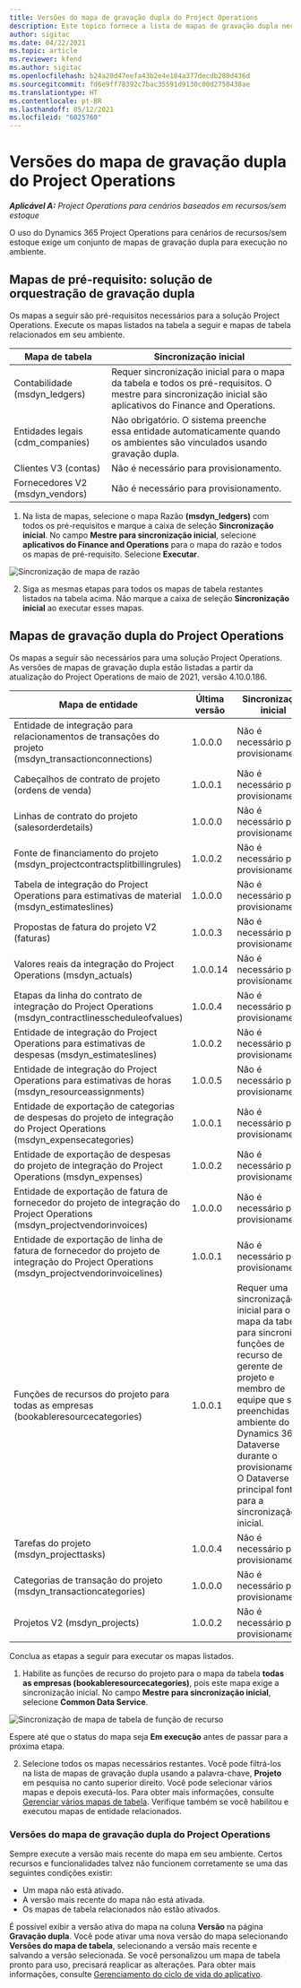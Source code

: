 ```yaml
---
title: Versões do mapa de gravação dupla do Project Operations
description: Este tópico fornece a lista de mapas de gravação dupla necessárias para o Dynamics 365 Project Operations.
author: sigitac
ms.date: 04/22/2021
ms.topic: article
ms.reviewer: kfend
ms.author: sigitac
ms.openlocfilehash: b24a20d47eefa43b2e4e184a377decdb280d436d
ms.sourcegitcommit: fd6e9ff78392c7bac35591d9130c00d2750438ae
ms.translationtype: HT
ms.contentlocale: pt-BR
ms.lasthandoff: 05/12/2021
ms.locfileid: "6025760"
---
```

# <a name="project-operations-dual-write-map-versions"></a>Versões do mapa de gravação dupla do Project Operations

_**Aplicável A:** Project Operations para cenários baseados em recursos/sem estoque_

O uso do Dynamics 365 Project Operations para cenários de recursos/sem estoque exige um conjunto de mapas de gravação dupla para execução no ambiente. 

## <a name="prerequisite-maps-dual-write-orchestration-solution"></a>Mapas de pré-requisito: solução de orquestração de gravação dupla

Os mapas a seguir são pré-requisitos necessários para a solução Project Operations. Execute os mapas listados na tabela a seguir e mapas de tabela relacionados em seu ambiente.

| Mapa de tabela | Sincronização inicial |
| --- | --- |
| Contabilidade (msdyn_ledgers) | Requer sincronização inicial para o mapa da tabela e todos os pré-requisitos. O mestre para sincronização inicial são aplicativos do Finance and Operations. |
| Entidades legais (cdm_companies) | Não obrigatório. O sistema preenche essa entidade automaticamente quando os ambientes são vinculados usando gravação dupla. |
| Clientes V3 (contas) | Não é necessário para provisionamento. |
| Fornecedores V2 (msdyn_vendors) | Não é necessário para provisionamento. |

1. Na lista de mapas, selecione o mapa Razão **(msdyn\_ledgers)** com todos os pré-requisitos e marque a caixa de seleção **Sincronização inicial**. No campo **Mestre para sincronização inicial**, selecione **aplicativos do Finance and Operations** para o mapa do razão e todos os mapas de pré-requisito. Selecione **Executar**.

![Sincronização de mapa de razão](media/DW6.png)

2. Siga as mesmas etapas para todos os mapas de tabela restantes listados na tabela acima. Não marque a caixa de seleção **Sincronização inicial** ao executar esses mapas.

## <a name="project-operations-dual-write-maps"></a>Mapas de gravação dupla do Project Operations

Os mapas a seguir são necessários para uma solução Project Operations. As versões de mapas de gravação dupla estão listadas a partir da atualização do Project Operations de maio de 2021, versão 4.10.0.186.

| **Mapa de entidade** | **Última versão** | **Sincronização inicial** |
| --- | --- | --- |
| Entidade de integração para relacionamentos de transações do projeto (msdyn\_transactionconnections) | 1.0.0.0 | Não é necessário para provisionamento. |
| Cabeçalhos de contrato de projeto (ordens de venda) | 1.0.0.1 | Não é necessário para provisionamento. |
| Linhas de contrato do projeto (salesorderdetails) | 1.0.0.0 | Não é necessário para provisionamento. |
| Fonte de financiamento do projeto (msdyn_projectcontractsplitbillingrules) | 1.0.0.2 | Não é necessário para provisionamento. |
| Tabela de integração do Project Operations para estimativas de material (msdyn\_estimateslines) | 1.0.0.0 | Não é necessário para provisionamento. |
| Propostas de fatura do projeto V2 (faturas) | 1.0.0.3 | Não é necessário para provisionamento. |
| Valores reais da integração do Project Operations (msdyn_actuals) | 1.0.0.14 | Não é necessário para provisionamento. |
| Etapas da linha do contrato de integração do Project Operations (msdyn_contractlinesscheduleofvalues) | 1.0.0.4 | Não é necessário para provisionamento. |
| Entidade de integração do Project Operations para estimativas de despesas (msdyn_estimateslines) | 1.0.0.2 | Não é necessário para provisionamento. |
| Entidade de integração do Project Operations para estimativas de horas (msdyn_resourceassignments) | 1.0.0.5 | Não é necessário para provisionamento. |
| Entidade de exportação de categorias de despesas do projeto de integração do Project Operations (msdyn_expensecategories) | 1.0.0.1 | Não é necessário para provisionamento. |
| Entidade de exportação de despesas do projeto de integração do Project Operations (msdyn_expenses) | 1.0.0.2 | Não é necessário para provisionamento. |
| Entidade de exportação de fatura de fornecedor do projeto de integração do Project Operations (msdyn_projectvendorinvoices) | 1.0.0.0 | Não é necessário para provisionamento. |
| Entidade de exportação de linha de fatura de fornecedor do projeto de integração do Project Operations (msdyn_projectvendorinvoicelines) | 1.0.0.1 | Não é necessário para provisionamento. |
| Funções de recursos do projeto para todas as empresas (bookableresourcecategories) | 1.0.0.1 | Requer uma sincronização inicial para o mapa da tabela para sincronizar funções de recurso de gerente de projeto e membro de equipe que são preenchidas no ambiente do Dynamics 365 Dataverse durante o provisionamento. O Dataverse é a principal fonte para a sincronização inicial. |
| Tarefas do projeto (msdyn_projecttasks) | 1.0.0.4 | Não é necessário para provisionamento. |
| Categorias de transação do projeto (msdyn_transactioncategories) | 1.0.0.0 | Não é necessário para provisionamento. |
| Projetos V2 (msdyn_projects) | 1.0.0.2 | Não é necessário para provisionamento. |

Conclua as etapas a seguir para executar os mapas listados.

1. Habilite as funções de recurso do projeto para o mapa da tabela **todas as empresas (bookableresourcecategories)**, pois este mapa exige a sincronização inicial. No campo **Mestre para sincronização inicial**, selecione **Common Data Service**. 

 ![Sincronização de mapa de tabela de função de recurso](media/6ResourceInitialSync.jpg)

 Espere até que o status do mapa seja **Em execução** antes de passar para a próxima etapa.

2. Selecione todos os mapas necessários restantes. Você pode filtrá-los na lista de mapas de gravação dupla usando a palavra-chave, **Projeto** em pesquisa no canto superior direito. Você pode selecionar vários mapas e depois executá-los. Para obter mais informações, consulte [Gerenciar vários mapas de tabela](/dynamics365/fin-ops-core/dev-itpro/data-entities/dual-write/multiple-entity-maps). Verifique também se você habilitou e executou mapas de entidade relacionados.

### <a name="project-operations-dual-write-map-versions"></a>Versões do mapa de gravação dupla do Project Operations

Sempre execute a versão mais recente do mapa em seu ambiente. Certos recursos e funcionalidades talvez não funcionem corretamente se uma das seguintes condições existir:

- Um mapa não está ativado.
- A versão mais recente do mapa não está ativada. 
- Os mapas de tabela relacionados não estão ativados.

É possível exibir a versão ativa do mapa na coluna **Versão** na página **Gravação dupla**. Você pode ativar uma nova versão do mapa selecionando **Versões do mapa de tabela**, selecionando a versão mais recente e salvando a versão selecionada. Se você personalizou um mapa de tabela pronto para uso, precisará reaplicar as alterações. Para obter mais informações, consulte [Gerenciamento do ciclo de vida do aplicativo](/dynamics365/fin-ops-core/dev-itpro/data-entities/dual-write/app-lifecycle-management).
